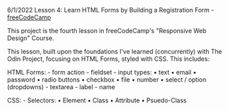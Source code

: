 6/1/2022
Lesson 4: Learn HTML Forms by Building a Registration Form -
[freeCodeCamp](https://www.freecodecamp.org/learn/2022/responsive-web-design/#learn-html-forms-by-building-a-registration-form)

This project is the fourth lesson in freeCodeCamp's "Responsive Web Design" Course.

This lesson, built upon the foundations I've learned (concurrently) with The Odin Project, focusing on HTML Forms, styled with CSS. This includes:

HTML Forms:
    - form action
    - fieldset
    - input types:
        • text
        • email
        • password
        • radio buttons
        • checkbox
        • file
        • number
        • select / option (dropdowns)
    - textarea
    - label
    - name

CSS:
    - Selectors:
        • Element
        • Class
        • Attribute
        • Psuedo-Class